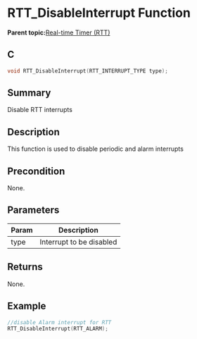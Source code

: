 # RTT\_DisableInterrupt Function

**Parent topic:**[Real-time Timer \(RTT\)](GUID-2A29BDE4-A969-4CEB-A21C-AF161D295289.md)

## C

```c
void RTT_DisableInterrupt(RTT_INTERRUPT_TYPE type);
```

## Summary

Disable RTT interrupts

## Description

This function is used to disable periodic and alarm interrupts

## Precondition

None.

## Parameters

|Param|Description|
|-----|-----------|
|type|Interrupt to be disabled|

## Returns

None.

## Example

```c
//disable Alarm interrupt for RTT
RTT_DisableInterrupt(RTT_ALARM);
```

